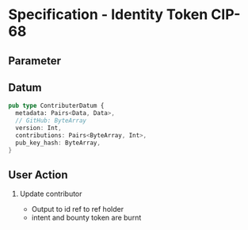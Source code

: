 # Specification - Identity Token CIP-68

## Parameter

## Datum

```rs
pub type ContributerDatum {
  metadata: Pairs<Data, Data>,
  // GitHub: ByteArray
  version: Int,
  contributions: Pairs<ByteArray, Int>,
  pub_key_hash: ByteArray,
}
```

## User Action

1. Update contributor

   - Output to id ref to ref holder
   - intent and bounty token are burnt
